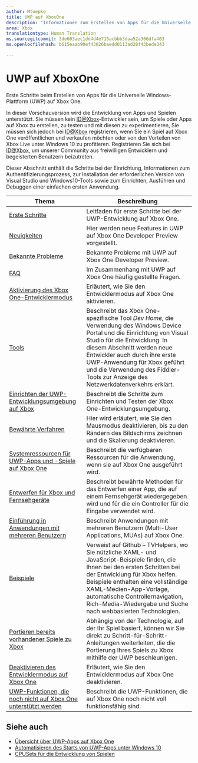 ```yaml
---
author: Mtoepke
title: UWP auf XboxOne
description: "Informationen zum Erstellen von Apps für die Universelle Windows-Plattform (UWP) auf Xbox One."
area: Xbox
translationtype: Human Translation
ms.sourcegitcommit: 3de603aec1dd4d4e716acbbb3daa52a306dfa403
ms.openlocfilehash: b615eaab90ef43026baedd0113ad28f43bede343

---
```


# UWP auf XboxOne

Erste Schritte beim Erstellen von Apps für die Universelle Windows-Plattform (UWP) auf Xbox One.

In dieser Vorschauversion wird die Entwicklung von Apps und Spielen unterstützt. Sie müssen kein [ID@Xbox](http://www.xbox.com/Developers/id)-Entwickler sein, um Spiele oder Apps auf Xbox zu erstellen, zu testen und mit diesen zu experimentieren, Sie müssen sich jedoch bei [ID@Xbox](http://www.xbox.com/Developers/id) registrieren, wenn Sie ein Spiel auf Xbox One veröffentlichen und verkaufen möchten oder von den Vorteilen von Xbox Live unter Windows 10 zu profitieren. Registrieren Sie sich bei [ID@Xbox](http://www.xbox.com/Developers/id), um unserer Community aus freiwilligen Entwicklern und begeisterten Benutzern beizutreten. 

Dieser Abschnitt enthält die Schritte bei der Einrichtung, Informationen zum Authentifizierungsprozess, zur Installation der erforderlichen Version von Visual Studio und Windows10-Tools sowie zum Einrichten, Ausführen und Debuggen einer einfachen ersten Anwendung. 

| Thema      | Beschreibung |
|------------|-------------|
|[Erste Schritte](getting-started.md)| Leitfaden für erste Schritte bei der UWP-Entwicklung auf Xbox One. |
|[Neuigkeiten](whats-new.md)| Hier werden neue Features in UWP auf Xbox One Developer Preview vorgestellt. |
|[Bekannte Probleme](known-issues.md)| Bekannte Probleme mit UWP auf Xbox One Developer Preview. |
|[FAQ](frequently-asked-questions.md)| Im Zusammenhang mit UWP auf Xbox One häufig gestellte Fragen. |
|[Aktivierung des Xbox One-Entwicklermodus](devkit-activation.md)| Erläutert, wie Sie den Entwicklermodus auf Xbox One aktivieren. |
|[Tools](introduction-to-xbox-tools.md)| Beschreibt das Xbox One-spezifische Tool _Dev Home_, die Verwendung des Windows Device Portal und die Einrichtung von Visual Studio für die Entwicklung. In diesem Abschnitt werden neue Entwickler auch durch ihre erste UWP-Anwendung für Xbox geführt und die Verwendung des Fiddler-Tools zur Anzeige des Netzwerkdatenverkehrs erklärt. |
|[Einrichten der UWP-Entwicklungsumgebung auf Xbox](development-environment-setup.md)| Beschreibt die Schritte zum Einrichten und Testen der Xbox One-Entwicklungsumgebung. |
|[Bewährte Verfahren](tailoring-for-xbox.md)| Hier wird erläutert, wie Sie den Mausmodus deaktivieren, bis zu den Rändern des Bildschirms zeichnen und die Skalierung deaktivieren. |
|[Systemressourcen für UWP-Apps und -Spiele auf Xbox One](system-resource-allocation.md)| Beschreibt die verfügbaren Ressourcen für die Anwendung, wenn sie auf Xbox One ausgeführt wird. | 
|[Entwerfen für Xbox und Fernsehgeräte](http://go.microsoft.com/fwlink/?LinkID=760736)| Beschreibt bewährte Methoden für das Entwerfen einer App, die auf einem Fernsehgerät wiedergegeben wird und für die ein Controller für die Eingabe verwendet wird. |  
|[Einführung in Anwendungen mit mehreren Benutzern](multi-user-applications.md)| Beschreibt Anwendungen mit mehreren Benutzern (Multi-User Applications, MUAs) auf Xbox One. |
|[Beispiele](samples.md)| Verweist auf Github – TVHelpers, wo Sie nützliche XAML- und JavaScript-Beispiele finden, die Ihnen bei den ersten Schritten bei der Entwicklung für Xbox helfen. Beispiele enthalten eine vollständige XAML-Medien-App-Vorlage, automatische Controllernavigation, Rich-Media-Wiedergabe und Suche nach webbasierten Technologien. |
|[Portieren bereits vorhandener Spiele zu Xbox](development-lanes-landing.md)|Abhängig von der Technologie, auf der Ihr Spiel basiert, können wir Sie direkt zu Schritt-für-Schritt-Anleitungen weiterleiten, die die Portierung Ihres Spiels zu Xbox mithilfe der UWP beschleunigen.|
|[Deaktivieren des Entwicklermodus auf Xbox One](devkit-deactivation.md)| Erläutert, wie Sie den Entwicklermodus auf Xbox One deaktivieren. |
|[UWP-Funktionen, die noch nicht auf Xbox One unterstützt werden](http://go.microsoft.com/fwlink/?LinkId=760755)|  Beschreibt die UWP-Funktionen, die auf Xbox One noch nicht voll funktionsfähig sind.|  

## Siehe auch
- [Übersicht über UWP-Apps auf Xbox One](http://go.microsoft.com/fwlink/?LinkId=780786) 
- [Automatisieren des Starts von UWP-Apps unter Windows 10](automate-launching-uwp-apps.md)
- [CPUSets für die Entwicklung von Spielen](cpusets-games.md)
  



<!--HONumber=Jul16_HO2-->


